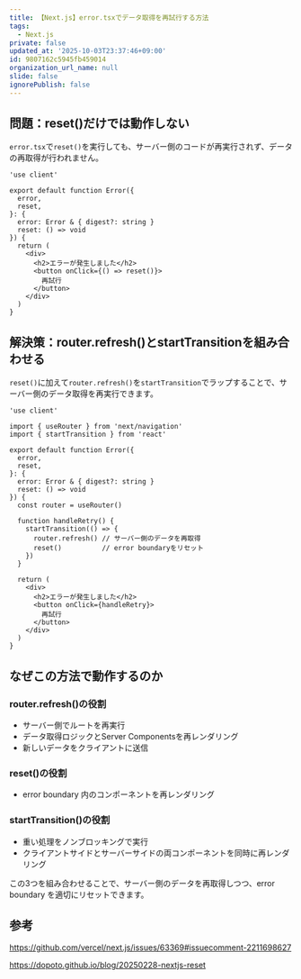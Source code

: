 ```yaml
---
title: 【Next.js】error.tsxでデータ取得を再試行する方法
tags:
  - Next.js
private: false
updated_at: '2025-10-03T23:37:46+09:00'
id: 9807162c5945fb459014
organization_url_name: null
slide: false
ignorePublish: false
---
```

## 問題：reset()だけでは動作しない

`error.tsx`で`reset()`を実行しても、サーバー側のコードが再実行されず、データの再取得が行われません。

```tsx
'use client'

export default function Error({
  error,
  reset,
}: {
  error: Error & { digest?: string }
  reset: () => void
}) {
  return (
    <div>
      <h2>エラーが発生しました</h2>
      <button onClick={() => reset()}>
        再試行
      </button>
    </div>
  )
}
```

## 解決策：router.refresh()とstartTransitionを組み合わせる

`reset()`に加えて`router.refresh()`を`startTransition`でラップすることで、サーバー側のデータ取得を再実行できます。

```tsx
'use client'

import { useRouter } from 'next/navigation'
import { startTransition } from 'react'

export default function Error({
  error,
  reset,
}: {
  error: Error & { digest?: string }
  reset: () => void
}) {
  const router = useRouter()

  function handleRetry() {
    startTransition(() => {
      router.refresh() // サーバー側のデータを再取得
      reset()          // error boundaryをリセット
    })
  }

  return (
    <div>
      <h2>エラーが発生しました</h2>
      <button onClick={handleRetry}>
        再試行
      </button>
    </div>
  )
}
```

## なぜこの方法で動作するのか

### router.refresh()の役割
- サーバー側でルートを再実行
- データ取得ロジックとServer Componentsを再レンダリング
- 新しいデータをクライアントに送信

### reset()の役割
- error boundary 内のコンポーネントを再レンダリング

### startTransition()の役割
- 重い処理をノンブロッキングで実行
- クライアントサイドとサーバーサイドの両コンポーネントを同時に再レンダリング

この3つを組み合わせることで、サーバー側のデータを再取得しつつ、error boundary を適切にリセットできます。

## 参考

https://github.com/vercel/next.js/issues/63369#issuecomment-2211698627

https://dopoto.github.io/blog/20250228-nextjs-reset
